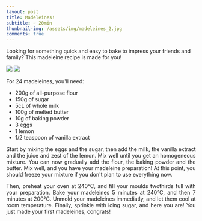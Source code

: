 ```yaml
---
layout: post
title: Madeleines!
subtitle: ~ 20min
thumbnail-img: /assets/img/madeleines_2.jpg
comments: true
---
```


<link rel="stylesheet" href="slider.css">

Looking for something quick and easy to bake to impress your friends and family? This madeleine recipe is made for you!

<div class="slider">
  <div class="slider-viewport">
    <div id="img1">
      <div id="img2">
      	<div class="slider-content">
          <img src="https://au-relais-croustillant.com/assets/img/madeleines_1.jpg">
          <img src="https://au-relais-croustillant.com/assets/img/madeleines_2.jpg">
        </div>
      </div>
    </div>
  </div>
  <div class="slider-nav">
    <a href="#img1"></a>
    <a href="#img2"></a>
  </div>
</div>

For 24 madeleines, you'll need:

- 200g of all-purpose flour
- 150g of sugar
- 5cL of whole milk
- 100g of melted butter
- 10g of baking powder
- 3 eggs
- 1 lemon
- 1/2 teaspoon of vanilla extract

<div style="text-align: justify">
<p> Start by mixing the eggs and the sugar, then add the milk, the vanilla extract and the juice and zest of the lemon. Mix well until you get an homogeneous mixture. You can now gradually add the flour, the baking powder and the butter. Mix well, and you have your madeleine preparation! At this point, you should freeze your mixture if you don't plan to use everything now. </p>
<p> Then, preheat your oven at 240°C, and fill your moulds twothirds full with your preparation. Bake your madeleines 5 minutes at 240°C, and then 7 minutes at 200°C. Unmold your madeleines immediatly, and let them cool at room temperature. Finally, sprinkle with icing sugar, and here you are! You just made your first madeleines, congrats!</p>
</div>
